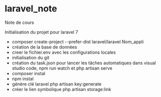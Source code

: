 # laravel_note
Note de cours

Initialisation du projet pour laravel 7

- composer create-project --prefer-dist laravel/laravel Nom_appli
- création de la base de données
- creer le fichier.env avec les configurations locales
- initialisation du git
- création du task.json pour lancer les tâches automatiques dans visual studio code, npm run watch et php artisan serve
- composer instal
- npm instal
- génère clé laravel php artisan key:generate
- créer le lien symbolique php artisan storage:link
